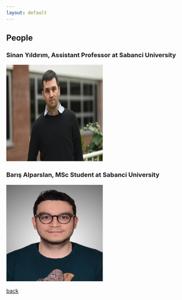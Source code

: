 ```yaml
---
layout: default
---
```


## People

### Sinan Yıldırım, Assistant Professor at Sabanci University
<img src="assets/img/Sinan3.jpg"  style="width:256px;height:256px;"/>

### Barış Alparslan, MSc Student at Sabanci University
<img src="assets/img/Baris.jpg" style="width:256px;height:256px;"/>

[back](./)
